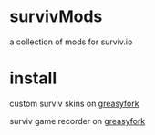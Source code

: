 # survivMods
a collection of mods for surviv.io

# install
custom surviv skins on [greasyfork](https://greasyfork.org/en/scripts/394362-free-custom-surviv-io-skins-and-mods-free-surviv-gold-pass-11)

surviv game recorder on [greasyfork](https://greasyfork.org/en/scripts/447501-surviv-io-input-replay-recorder)
